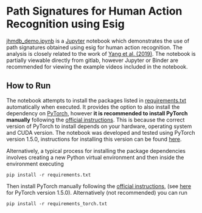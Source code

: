 # Path Signatures for Human Action Recognition using Esig
[jhmdb_demo.ipynb](jhmdb_demo.ipynb) is a [Jupyter](https://jupyter.org/) notebook which demonstrates the use of path signatures obtained using esig for human action recognition. The analysis is closely related to the work of [Yang et al. (2019)](https://arxiv.org/abs/1707.03993). The notebook is partially viewable directly from gitlab, however Jupyter or Binder are recommended for viewing the example videos included in the notebook.

## How to Run
The notebook attempts to install the packages listed in [requirements.txt](requirements.txt) automatically when executed. It provides the option to also install the dependency on [PyTorch](https://pytorch.org/), however __it is recommended to install PyTorch manually__ following the [official instructions](https://pytorch.org/get-started/locally/). This is because the correct version of PyTorch to install depends on your hardware, operating system and CUDA version. The notebook was developed and tested using PyTorch version 1.5.0, instructions for installing this version can be found [here](https://pytorch.org/get-started/previous-versions/#v150).

Alternatively, a typical process for installing the package dependencies involves creating a new Python virtual environment and then inside the environment executing

    pip install -r requirements.txt

Then install PyTorch manually following the [official instructions](https://pytorch.org/get-started/locally/), (see [here](https://pytorch.org/get-started/previous-versions/#v150) for PyTorch version 1.5.0).
Alternatively (not recommended) you can run

    pip install -r requirements_torch.txt
